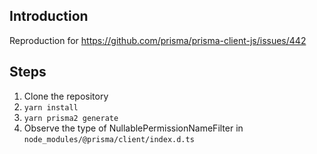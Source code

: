 ## Introduction

Reproduction for https://github.com/prisma/prisma-client-js/issues/442

## Steps

1. Clone the repository
2. `yarn install`
3. `yarn prisma2 generate`
4. Observe the type of NullablePermissionNameFilter in `node_modules/@prisma/client/index.d.ts`
